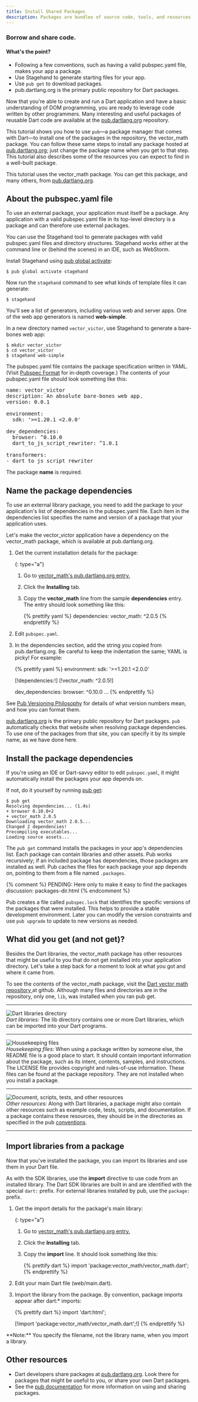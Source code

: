```yaml
---
title: Install Shared Packages
description: Packages are bundles of source code, tools, and resources that help you to organize and share code
---
```


### Borrow and share code.

<div class="mini-toc" markdown="1">
  <h4>What's the point?</h4>

  * Following a few conventions, such as having a valid pubspec.yaml file,
    makes your app a package.
  * Use Stagehand to generate starting files for your app.
  * Use `pub get` to download packages.
  * pub.dartlang.org is the primary public repository for Dart packages.
</div>

Now that you're able to create and run a Dart application
and have a basic understanding of DOM programming,
you are ready to leverage code written by other programmers.
Many interesting and useful packages of reusable Dart code
are available at the
<a href="https://pub.dartlang.org/">pub.dartlang.org</a>
repository.

This tutorial shows you how to use `pub`&mdash;a package manager
that comes with Dart&mdash;to
install one of the packages in the repository,
the vector_math package.
You can follow these same steps to install any package hosted at
<a href="https://pub.dartlang.org/">pub.dartlang.org</a>;
just change the package name when you get to that step.
This tutorial also describes some of the resources you can expect to find
in a well-built package.

This tutorial uses the vector_math package. You can get this package,
and many others, from [pub.dartlang.org](https://pub.dartlang.org/).

## About the pubspec.yaml file

To use an external package,
your application must itself be a package.
Any application with a valid pubspec.yaml file in its top-level directory
is a package and can therefore use external packages.

You can use the Stagehand tool to generate packages
with valid pubspec.yaml files and directory structures.
Stagehand works either at the command line or (behind the scenes) in an IDE,
such as WebStorm.

Install Stagehand using [pub global activate](/tools/pub/cmd/pub-global):

```terminal
$ pub global activate stagehand
```

Now run the `stagehand` command to see what kinds of template files
it can generate:

```terminal
$ stagehand
```

You'll see a list of generators, including various web and server apps.
One of the web app generators is named **web-simple**.

In a new directory named `vector_victor`,
use Stagehand to generate a bare-bones web app:

```terminal
$ mkdir vector_victor
$ cd vector_victor
$ stagehand web-simple
```

The pubspec.yaml file contains the package specification written in YAML.
(Visit <a href="/tools/pub/pubspec">Pubspec Format</a>
for in-depth coverage.)
The contents of your pubspec.yaml file should look something like this:

<pre class="prettyprint lang-yaml">
<a tabindex="0" role="button" class="highlight"
  data-toggle="popover" data-content="Package name (required)"
>name: vector_victor</a>
description: An absolute bare-bones web app.
version: 0.0.1

environment:
  sdk: '>=1.20.1 <2.0.0'

dev_dependencies:
  <a tabindex="0" role="button" class="highlight"
    data-toggle="popover"
    data-content="The <code>browser</code> package is required by all web apps"
  >browser: ^0.10.0</a>
  dart_to_js_script_rewriter: ^1.0.1

transformers:
- dart_to_js_script_rewriter
</pre>

The package **name** is required.


## Name the package dependencies

To use an external library package,
you need to add the package to your
application's list of dependencies
in the pubspec.yaml file.
Each item in the dependencies list
specifies the name and version
of a package that your application uses.

Let's make the vector_victor application have a dependency
on the vector_math package,
which is available at pub.dartlang.org.

1. Get the current installation details for the package:

   {: type="a"}
   1. Go to [vector_math's pub.dartlang.org entry.](https://pub.dartlang.org/packages/vector_math)
   2. Click the **Installing** tab.
   3. Copy the **vector_math** line from the sample **dependencies** entry.
      The entry should look something like this:

      {% prettify yaml %}
      dependencies:
        vector_math: ^2.0.5
      {% endprettify %}

2. Edit `pubspec.yaml`.

3. In the dependencies section,
   add the string you copied from pub.dartlang.org.
   Be careful to keep the indentation the same;
   YAML is picky!
   For example:

   {% prettify yaml %}
    environment:
      sdk: '>=1.20.1 <2.0.0'

    [!dependencies:!]
     [!vector_math: ^2.0.5!]

    dev_dependencies:
      browser: ^0.10.0
      ...
   {% endprettify %}

See [Pub Versioning Philosophy](/tools/pub/versioning)
for details of what version numbers mean,
and how you can format them.

<a href="https://pub.dartlang.org/">pub.dartlang.org</a>
is the primary public repository for Dart packages.
`pub` automatically checks that
website when resolving package dependencies.
To use one of the packages from that site,
you can specify it by its simple name,
as we have done here.

## Install the package dependencies

If you're using an IDE or Dart-savvy editor to edit `pubspec.yaml`,
it might automatically install the packages your app depends on.

If not, do it yourself by running
[pub get](/tools/pub/cmd/pub-get):

```terminal
$ pub get
Resolving dependencies... (1.4s)
+ browser 0.10.0+2
+ vector_math 2.0.5
Downloading vector_math 2.0.5...
Changed 2 dependencies!
Precompiling executables...
Loading source assets...
```

The `pub get` command installs the
packages in your app's dependencies list.
Each package can contain libraries and other assets.
Pub works recursively;
if an included package has dependencies, those packages are installed as well.
Pub caches the files for each package your app depends on,
pointing to them from a file named `.packages`.

{% comment %}
PENDING: Here only to make it easy to find the packages discussion: packages-dir.html
{% endcomment %}

Pub creates a file called `pubspec.lock`
that identifies the specific versions of the packages that were installed.
This helps to provide a stable development environment.
Later you can modify the version constraints and use `pub upgrade`
to update to new versions as needed.

## What did you get (and not get)?

Besides the Dart libraries,
the vector_math package has other resources that might be useful to you
that do not get installed into your application directory.
Let's take a step back for a moment to look at what
you got and where it came from.

To see the contents of the vector_math package,
visit the
<a href="https://github.com/johnmccutchan/vector_math" target="_blank">
Dart vector math repository
</a>
at github.
Although many files and directories are in the repository,
only one, `lib`, was installed when you ran pub get.

<div>
  <hr>
  <div class="row">
    <div class="col-md-3">
    <img class="scale-img-max" src="/tutorials/images/libraries-folder.png"
         alt="Dart libraries directory"/>
    </div>
    <div class="col-md-7">
      <em>Dart libraries:</em>
      The lib directory contains one or more Dart libraries,
      which can be imported into your Dart programs.
    </div>
  </div>
  <hr>
  <div class="row">
    <div class="col-md-3">
    <img class="scale-img-max" src="/tutorials/images/housekeeping-files.png"
         alt="Housekeeping files"/>
    </div>
    <div class="col-md-7">
      <em>Housekeeping files:</em>
      When using a package written by someone else,
      the README file is a good place to start.
      It should contain important information about the package,
      such as its intent, contents, samples, and instructions.
      The LICENSE file provides copyright and rules-of-use information.
      These files can be found at the package repository.
      They are not installed when you install a package.
    </div>
  </div>
  <hr>
  <div class="row">
    <div class="col-md-3">
    <img class="scale-img-max" src="/tutorials/images/other-folders.png"
         alt="Document, scripts, tests, and other resources"/>
    </div>
    <div class="col-md-7">
      <em>Other resources:</em>
      Along with Dart libraries,
      a package might also contain other resources
      such as example code, tests, scripts, and documentation.
      If a package contains these resources,
      they should be in the directories as specified in the pub
<a href="/tools/pub/package-layout">conventions</a>.
    </div>
  </div>
  <hr>
</div>

## Import libraries from a package

Now that you've installed the package,
you can import its libraries and use them in your Dart file.

As with the SDK libraries,
use the **import** directive to use code from an installed library.
The Dart SDK libraries are built in and
are identified with the special `dart:` prefix.
For external libraries installed by pub,
use the `package:` prefix.

1. Get the import details for the package's main library:

   {: type="a"}
   1. Go to [vector_math's pub.dartlang.org entry.](https://pub.dartlang.org/packages/vector_math)
   2. Click the **Installing** tab.
   3. Copy the **import** line. It should look something like this:

      {% prettify dart %}
      import 'package:vector_math/vector_math.dart';
      {% endprettify %}

2. Edit your main Dart file (web/main.dart).

3. Import the library from the package.
   By convention, package imports appear after dart:* imports:

   {% prettify dart %}
   import 'dart:html';

   [!import 'package:vector_math/vector_math.dart';!]
   {% endprettify %}

<aside class="alert alert-info" markdown="1">
  **Note:** You specify the filename, not the library name,
  when you import a library.
</aside>


## Other resources

* Dart developers share packages at
  [pub.dartlang.org](https://pub.dartlang.org/).
  Look there for packages that might be useful to you,
  or share your own Dart packages.
* See the [pub documentation](/tools/pub)
  for more information on using and sharing packages.

